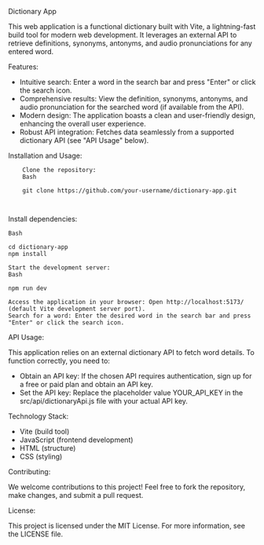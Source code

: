 Dictionary App

This web application is a functional dictionary built with Vite, a lightning-fast build tool for modern web development. It leverages an external API to retrieve definitions, synonyms, antonyms, and audio pronunciations for any entered word.

Features:

  * Intuitive search: Enter a word in the search bar and press "Enter" or click the search icon.
  * Comprehensive results: View the definition, synonyms, antonyms, and audio pronunciation for the searched word (if available from the API).
  * Modern design: The application boasts a clean and user-friendly design, enhancing the overall user experience.
  * Robust API integration: Fetches data seamlessly from a supported dictionary API (see "API Usage" below).

Installation and Usage:
```
    Clone the repository:
    Bash

    git clone https://github.com/your-username/dictionary-app.git

  
```

Install dependencies:
```
Bash

cd dictionary-app
npm install

```
```
Start the development server:
Bash

npm run dev

```
    Access the application in your browser: Open http://localhost:5173/ (default Vite development server port).
    Search for a word: Enter the desired word in the search bar and press "Enter" or click the search icon.


API Usage:

This application relies on an external dictionary API to fetch word details. To function correctly, you need to:

  *  Obtain an API key: If the chosen API requires authentication, sign up for a free or paid plan and obtain an API key.
   * Set the API key: Replace the placeholder value YOUR_API_KEY in the src/api/dictionaryApi.js file with your actual API key.

Technology Stack:

  *  Vite (build tool)
  *  JavaScript (frontend development)
  *  HTML (structure)
  *  CSS (styling)

Contributing:

We welcome contributions to this project! Feel free to fork the repository, make changes, and submit a pull request.

License:

This project is licensed under the MIT License. For more information, see the LICENSE file.
